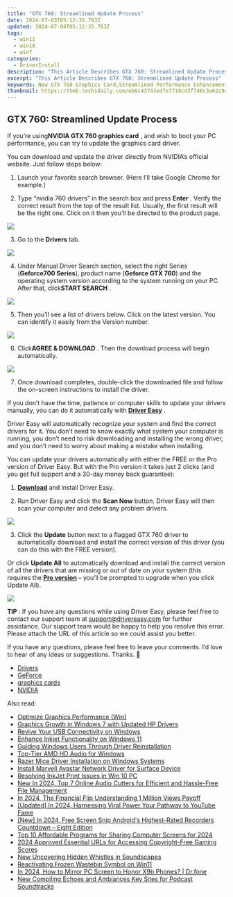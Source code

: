 ```yaml
---
title: "GTX 760: Streamlined Update Process"
date: 2024-07-03T05:12:35.763Z
updated: 2024-07-04T05:12:35.763Z
tags:
  - win11
  - win10
  - win7
categories:
  - DriverInstall
description: "This Article Describes GTX 760: Streamlined Update Process"
excerpt: "This Article Describes GTX 760: Streamlined Update Process"
keywords: New GTX 760 Graphics Card,Streamlined Performance Enhancement in NVIDIA GTX 760,GTX 760 Update Benefits,NVIDIA's GTX 760 Revised Release,Improved NVIDIA GPU Technology (GTX 760),GTX 760,NVIDIA GTX 760 Streamlined Design Upgrade
thumbnail: https://thmb.techidaily.com/eb6c43743edfe7719c43f746c3a62c94afe56182a98c24ab59e2903c5366daaa.jpg
---
```


## GTX 760: Streamlined Update Process

 If you’re using**NVIDIA GTX 760 graphics card** , and wish to boot your PC performance, you can try to update the graphics card driver.  

 You can download and update the driver directly from NVIDIA’s official website. Just follow steps below:

 1) Launch your favorite search browser. (Here I’ll take Google Chrome for example.)
  
 2) Type “nvidia 760 drivers” in the search box and press **Enter**  . Verify the correct result from the top of the result list. Usually, the first result will be the right one. Click on it then you’ll be directed to the product page.

![](https://images.drivereasy.com/wp-content/uploads/2017/02/img_58ae9b7a727b7.jpg)

 3) Go to the **Drivers** tab.

![](https://images.drivereasy.com/wp-content/uploads/2017/02/img_58ae9ba668a3e.jpg)
  
 4) Under Manual Driver Search section, select the right Series (**Geforce700 Series**), product name (**Geforce GTX 760**) and the operating system version according to the system running on your PC. After that, click**START SEARCH** .

![](https://images.drivereasy.com/wp-content/uploads/2017/02/img_58ae9c1c594d0.png)
  
 5) Then you’ll see a list of drivers below. Click on the latest version. You can identify it easily from the Version number.

![](https://images.drivereasy.com/wp-content/uploads/2017/02/img_58ae9c3e2117b.jpg)
  
 6) Click**AGREE & DOWNLOAD** . Then the download process will begin automatically.

![](https://images.drivereasy.com/wp-content/uploads/2017/02/img_58ae9c6236d24.jpg)

 7) Once download completes, double-click the downloaded file and follow the on-screen instructions to install the driver.  

 If you don’t have the time, patience or computer skills to update your drivers manually, you can do it automatically with [**Driver Easy**](https://tools.techidaily.com/drivereasy/download/) .

 Driver Easy will automatically recognize your system and find the correct drivers for it. You don’t need to know exactly what system your computer is running, you don’t need to risk downloading and installing the wrong driver, and you don’t need to worry about making a mistake when installing.

 You can update your drivers automatically with either the FREE or the Pro version of Driver Easy. But with the Pro version it takes just 2 clicks (and you get full support and a 30-day money back guarantee):

 1) [**Download**](https://tools.techidaily.com/drivereasy/download/)  and install Driver Easy.

 2) Run Driver Easy and click the **Scan Now**   button. Driver Easy will then scan your computer and detect any problem drivers.

![](https://images.drivereasy.com/wp-content/uploads/2018/06/img_5b179d3c91ec2.jpg)

 3) Click the **Update**   button next to a flagged GTX 760 driver to automatically download and install the correct version of this driver (you can do this with the FREE version).

 Or click **Update All**   to automatically download and install the correct version of all the drivers that are missing or out of date on your system (this requires the [**Pro version**](https://tools.techidaily.com/drivereasy/download/)   – you’ll be prompted to upgrade when you click Update All).

![](https://images.drivereasy.com/wp-content/uploads/2018/06/img_5b179d5205710.jpg)

**TIP** : If you have any questions while using Driver Easy, please feel free to contact our support team at [support@drivereasy.com](https://tools.techidaily.com/drivereasy/download/) for further assistance. Our support team would be happy to help you resolve this error. Please attach the URL of this article so we could assist you better.

 If you have any questions, please feel free to leave your comments. I’d love to hear of any ideas or suggestions. Thanks. 🙂

* [Drivers](https://tools.techidaily.com/drivereasy/download/)
* [GeForce](https://store.drivereasy.com/order/cart.php?PRODS=4731822&QTY=1&AFFILIATE=108875)
* [graphics cards](https://tools.techidaily.com/drivereasy/download/)
* [NVIDIA](https://tools.techidaily.com/drivereasy/download/)

<ins class="adsbygoogle"
     style="display:block"
     data-ad-format="autorelaxed"
     data-ad-client="ca-pub-7571918770474297"
     data-ad-slot="1223367746"></ins>



<ins class="adsbygoogle"
     style="display:block"
     data-ad-client="ca-pub-7571918770474297"
     data-ad-slot="8358498916"
     data-ad-format="auto"
     data-full-width-responsive="true"></ins>

<span class="atpl-alsoreadstyle">Also read:</span>
<div><ul>
<li><a href="https://driver-install.techidaily.com/optimize-graphics-performance-win/"><u>Optimize Graphics Performance (Win)</u></a></li>
<li><a href="https://driver-install.techidaily.com/graphics-growth-in-windows-7-with-updated-hp-drivers/"><u>Graphics Growth in Windows 7 with Updated HP Drivers</u></a></li>
<li><a href="https://driver-install.techidaily.com/revive-your-usb-connectivity-on-windows/"><u>Revive Your USB Connectivity on Windows</u></a></li>
<li><a href="https://driver-install.techidaily.com/enhance-inkjet-functionality-on-windows-11/"><u>Enhance Inkjet Functionality on Windows 11</u></a></li>
<li><a href="https://driver-install.techidaily.com/guiding-windows-users-through-driver-reinstallation/"><u>Guiding Windows Users Through Driver Reinstallation</u></a></li>
<li><a href="https://driver-install.techidaily.com/top-tier-amd-hd-audio-for-windows/"><u>Top-Tier AMD HD Audio for Windows</u></a></li>
<li><a href="https://driver-install.techidaily.com/razer-mice-driver-installation-on-windows-systems/"><u>Razer Mice Driver Installation on Windows Systems</u></a></li>
<li><a href="https://driver-install.techidaily.com/install-marvell-avastar-network-driver-for-surface-device/"><u>Install Marvell Avastar Network Driver for Surface Device</u></a></li>
<li><a href="https://driver-install.techidaily.com/resolving-inkjet-print-issues-in-win-10-pc/"><u>Resolving InkJet Print Issues in Win 10 PC</u></a></li>
<li><a href="https://sound-tweaking.techidaily.com/new-in-2024-top-7-online-audio-cutters-for-efficient-and-hassle-free-file-management/"><u>New In 2024, Top 7 Online Audio Cutters for Efficient and Hassle-Free File Management</u></a></li>
<li><a href="https://youtube-help.techidaily.com/in-2024-the-financial-flip-understanding-1-million-views-payoff/"><u>In 2024, The Financial Flip  Understanding 1 Million Views Payoff</u></a></li>
<li><a href="https://eaxpv-info.techidaily.com/updated-in-2024-harnessing-viral-power-your-pathway-to-youtube-fame/"><u>[Updated] In 2024, Harnessing Viral Power  Your Pathway to YouTube Fame</u></a></li>
<li><a href="https://screen-video-capture.techidaily.com/new-in-2024-free-screen-snip-androids-highest-rated-recorders-countdown-eight-edition/"><u>[New] In 2024, Free Screen Snip  Android's Highest-Rated Recorders Countdown – Eight Edition</u></a></li>
<li><a href="https://visual-screen-recording.techidaily.com/top-10-affordable-programs-for-sharing-computer-screens-for-2024/"><u>Top 10 Affordable Programs for Sharing Computer Screens for 2024</u></a></li>
<li><a href="https://fox-glue.techidaily.com/2024-approved-essential-urls-for-accessing-copyright-free-gaming-scores/"><u>2024 Approved  Essential URLs for Accessing Copyright-Free Gaming Scores</u></a></li>
<li><a href="https://voice-adjusting.techidaily.com/new-uncovering-hidden-whistles-in-soundscapes/"><u>New Uncovering Hidden Whistles in Soundscapes</u></a></li>
<li><a href="https://win11-tips.techidaily.com/reactivating-frozen-wastebin-symbol-on-win11/"><u>Reactivating Frozen Wastebin Symbol on Win11</u></a></li>
<li><a href="https://screen-mirror.techidaily.com/in-2024-how-to-mirror-pc-screen-to-honor-x9b-phones-drfone-by-drfone-android/"><u>In 2024, How to Mirror PC Screen to Honor X9b Phones? | Dr.fone</u></a></li>
<li><a href="https://audio-shaping.techidaily.com/new-compiling-echoes-and-ambiances-key-sites-for-podcast-soundtracks/"><u>New Compiling Echoes and Ambiances Key Sites for Podcast Soundtracks</u></a></li>
</ul></div>
